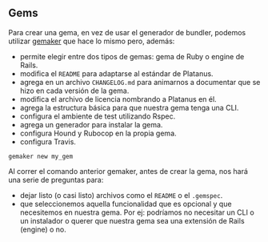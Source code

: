 ## Gems

Para crear una gema, en vez de usar el generador de bundler, podemos utilizar [gemaker](https://github.com/platanus/gemaker) que hace lo mismo pero, además:

- permite elegir entre dos tipos de gemas: gema de Ruby o engine de Rails.
- modifica el `README` para adaptarse al estándar de Platanus.
- agrega en un archivo `CHANGELOG.md` para animarnos a documentar que se hizo en cada versión de la gema.
- modifica el archivo de licencia nombrando a Platanus en él.
- agrega la estructura básica para que nuestra gema tenga una CLI.
- configura el ambiente de test utilizando Rspec.
- agrega un generador para instalar la gema.
- configura Hound y Rubocop en la propia gema.
- configura Travis.

```
gemaker new my_gem
```

Al correr el comando anterior gemaker, antes de crear la gema, nos hará una serie de preguntas para:

- dejar listo (o casi listo) archivos como el `README` o el `.gemspec`.
- que seleccionemos aquella funcionalidad que es opcional y que necesitemos en nuestra gema. Por ej: podríamos no necesitar un CLI o un instalador o querer que nuestra gema sea una extensión de Rails (engine) o no.
